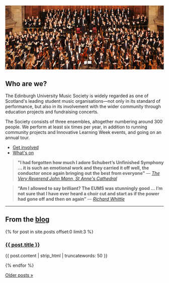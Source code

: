 ---
---

![Chorus and Symphony Orchestra at the performance of Verdi's Requiem in 2013](
/assets/img/symphony-chorus-verdi-2013.jpg)

## Who are we?

The Edinburgh University Music Society is widely regarded as one of
Scotland's leading student music organisations&mdash;not only in its standard
of performance, but also in its involvement with the wider community through
education projects and fundraising concerts.

The Society consists of three ensembles, altogether numbering around 300
people. We perform at least six times per year, in addition to running
community projects and Innovative Learning Week events, and going on an annual
tour.

<ul>
<li><a href="/get-involved/">Get involved</a></li>
<li><a href="/whats-on/">What's on</a></li>
</ul>

<div class="clearfix quotes">
<blockquote>
<p>
<strong>
"I had forgotten how much I adore Schubert’s Unfinished Symphony ...
it is such an emotional work and they carried it off well, the conductor once
again bringing out the best from everyone"
</strong>
<cite>&mdash; <a href="http://www.belfastcathedral.org/news/item/722/music-festival-opens-with-the-edinburgh-university-music-society/">
The Very Reverend John Mann, St Anne's Cathedral
</a>
</cite>
</p>
</blockquote>

<blockquote>
<p>
<strong>
&ldquo;Am I allowed to say brilliant? The EUMS was stunningly good &hellip;
I’m not sure that I have ever heard a choir cut and start as if the power had
gone off and then on again&rdquo;
</strong>
<cite>&mdash; <a href="http://playpitspark.wordpress.com/2010/11/20/the-armed-man/">Richard Whittle</a>
</cite>
</p>
</blockquote>
</div>

<hr>

<h2>From the <a href="/blog/">blog</a></h2>

{% for post in site.posts offset:0 limit:3 %}

<h3><a href="{{ post.url }}">{{ post.title }}</a></h3>

<p>{{ post.content | strip_html | truncatewords: 50 }}</p>

{% endfor %}

<a href="/blog/">Older posts &raquo;</a>
